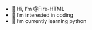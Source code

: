 - 👋 Hi, I’m @Fire-HTML
- 👀 I’m interested in coding
- 🌱 I’m currently learning python


<!---
Fire-HTML/Fire-HTML is a ✨ special ✨ repository because its `README.md` (this file) appears on your GitHub profile.
You can click the Preview link to take a look at your changes.
--->
